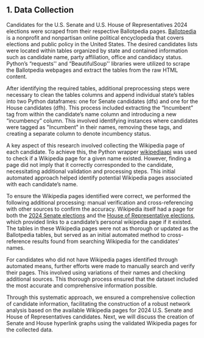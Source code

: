 ## 1. Data Collection

Candidates for the U.S. Senate and U.S. House of Representatives 2024 elections were scraped from their respective Ballotpedia pages. [Ballotpedia](https://ballotpedia.org/Main_Page) is a nonprofit and nonpartisan online political encyclopedia that covers elections and public policy in the United States. The desired candidates lists were located within tables organized by state and contained information such as candidate name, party affiliation, office and candidacy status. Python’s “requests'' and “BeautifulSoup'' libraries were utilized to scrape the Ballotpedia webpages and extract the tables from the raw HTML content.

After identifying the required tables, additional preprocessing steps were necessary to clean the tables columns and append individual state’s tables into two Python dataframes: one for Senate candidates (dfs) and one for the House candidates (dfh). This process included extracting the “Incumbent” tag from within the candidate’s name column and introducing a new “incumbency” column. This involved identifying instances where candidates were tagged as "Incumbent" in their names, removing these tags, and creating a separate column to denote incumbency status.

A key aspect of this research involved collecting the Wikipedia page of each candidate. To achieve this, the Python wrapper [wikipediaapi](https://github.com/martin-majlis/Wikipedia-API) was used to check if a Wikipedia page for a given name existed. However, finding a page did not imply that it correctly corresponded to the candidate, necessitating additional validation and processing steps. This initial automated approach helped identify potential Wikipedia pages associated with each candidate’s name.

To ensure the Wikipedia pages identified were correct, we performed the following additional processing: manual verification and cross-referencing with other sources to confirm the accuracy. Wikipedia itself had a page for both the [2024 Senate elections](https://en.wikipedia.org/wiki/2024_United_States_Senate_elections) and the [House of Representative elections](https://en.wikipedia.org/wiki/2024_United_States_House_of_Representatives_elections), which provided links to a candidate’s personal wikipedia page if it existed. The tables in these Wikipedia pages were not as thorough or updated as the Ballotpedia tables, but served as an initial automated method to cross-reference results found from searching Wikipedia for the candidates’ names.

For candidates who did not have Wikipedia pages identified through automated means, further efforts were made to manually search and verify their pages. This involved using variations of their names and checking additional sources. This thorough process ensured that the dataset included the most accurate and comprehensive information possible.

Through this systematic approach, we ensured a comprehensive collection of candidate information, facilitating the construction of a robust network analysis based on the available Wikipedia pages for 2024 U.S. Senate and House of Representatives candidates. Next, we will discuss the creation of Senate and House hyperlink graphs using the validated Wikipedia pages for the collected data.

